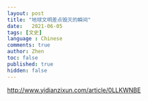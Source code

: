 ```yaml
---
layout: post
title: "地球文明差点毁灭的瞬间"
date:   2021-06-05
tags: [文史]
language : Chinese
comments: true
author: Zhen
toc: false
published: true
hidden: false
---
```

http://www.yidianzixun.com/article/0LLKWNBE
<!--stackedit_data:
eyJoaXN0b3J5IjpbLTIwNzQyMzIwMDNdfQ==
-->